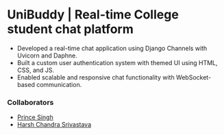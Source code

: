 # UniBuddy | Real-time College student chat platform
- Developed a real-time chat application using Django Channels with Uvicorn and Daphne.
- Built a custom user authentication system with themed UI using HTML, CSS, and JS.
- Enabled scalable and responsive chat functionality with WebSocket-based communication.

### Collaborators
- [Prince Singh](https://github.com/Prinve59/)
- [Harsh Chandra Srivastava](https://github.com/harshcsrivastava)
